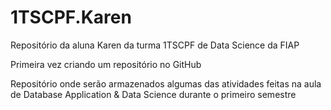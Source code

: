 # 1TSCPF.Karen
Repositório da aluna Karen da turma 1TSCPF de Data Science da FIAP

Primeira vez criando um repositório no GitHub

Repositório onde serão armazenados algumas das atividades feitas na aula de Database Application & Data Science durante o primeiro semestre
